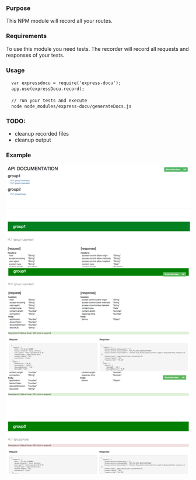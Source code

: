 ### Purpose

This NPM module will record all your routes.


### Requirements

To use this module you need tests. The recorder will record all requests and responses of your tests.


### Usage

```
  var expressdocu = require('express-docu');
  app.use(expressDocu.record);
  
  // run your tests and execute
  node node_modules/express-docu/generateDocs.js
```

### TODO:
- cleanup recorded files
- cleanup output


### Example
![alt tag](images/1.png)
![alt tag](images/2.png)
![alt tag](images/3.png)
